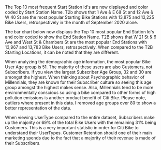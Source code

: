 The Top 10 most frequent Start Station Id's are now displayed and color coded by Start Station Name. T2b shows that 1 Ave & E 68 St and 12 Ave & W 40 St are the most popular Starting Bike Stations with 13,875 and 13,225 Bike Users, retrospectively in the month of September 2020 alone. 

The bar chart below now displays the Top 10 most popular End Station Id's and color coded to show the End Station Name. T2B shows that W 21 St & 6 Ave and West St & Chambers St are the most popular End Stations with 13,967 and 13,783 Bike Users, retrospectively. When compared to the T2B Starting Locations, it can be noted that they are different. 

When analyzing the demographic age information, the most popular Bike User Age group is 51. The majority of these users are also Customers, not Subscribers. If you view the largest Subscriber Age Group, 32 and 30 are amongst the highest. When thinking about Psychographic behavior of Millennials, they are known for their Subscriber culture so seeing this age group amongst the highest makes sense. Also, Millennials tend to be more environmentally conscious so using a bike compared to other forms of high pollution emissions is another product benefit of Citi Bike. Please note, outliers where present in this data. I removed age groups over 80 to show a better representation of the data.  

When viewing UserType compared to the entire dataset, Subscribers make up the majority or 69% of the total Bike Users with the remaining 31% being Customers. This is a very important statistic in order for Citi Bike to understand their UserTypes. Customer Retention should one of their main marketing spends due to the fact that a majority of their revenue is made of their Subscribers. 
